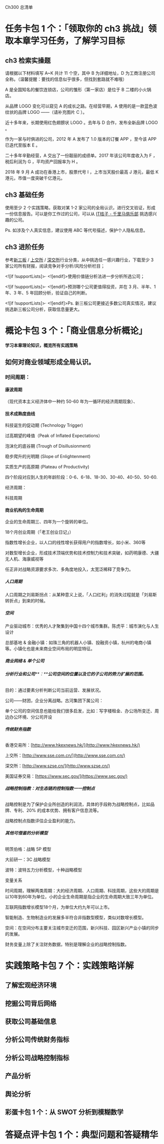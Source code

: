 Ch300 总清单

# **任务卡包 1 个：「领取你的 ch3 挑战」领取本章学习任务，了解学习目标**

## **ch3 检索实操题**

请根据以下材料填写 A~K 共计 11 个空，其中 B 为详细地址，D 为工商注册公司全称。（温馨提醒：要找的信息似乎很多，但找到套路就不难哦）

A 是全国知名的餐饮连锁店，公司的雏形（第一家店）是位于 B 二楼的小火锅店。

从品牌 LOGO 变化可以窥见 A 的成长之路。在经营早期，A 使用的是一款蓝色波纹状的品牌 LOGO ——（请补充图片 C ）。

近十多年来，长期使用红色翅膀状 LOGO 。去年与 D 合作，发布全新品牌 LOGO 。

作为一家与时俱进的公司，2012 年 A 发布了 1.0 版本的订餐 APP ，至今该 APP 已迭代至版本 E 。

二十多年辛勤经营，A 交出了一份靓丽的成绩单。2017 年该公司年度收入为 F ，税后利润为 G ，平均资产回报率为 H 。

2018 年 9 月 A 成功在香港上市，股票代号 I ，上市当天股价最高 J 港元，最低 K 港元，市值一度突破千亿港元。

## **ch3 基础任务**

使用至少 2 个实践策略，获取对某 1-2 家公司的全局认识，进行交叉验证，形成一份信息报告。可以是你工作过的公司，可以从 [IT桔子 - 千里马俱乐部](https://www.itjuzi.com/special/chollima/index.html) 挑选感兴趣的公司。

Ps. 如涉及个人真实信息，建议使用 ABC 等代号描述，保护个人隐私信息。

## **ch3 进阶任务**

参考[新三板](http://www.neeq.com.cn/fenglei/hyfl.html) / [上交所](http://www.sse.com.cn/assortment/stock/areatrade/trade/detail.shtml?csrcCode=G) / [深交所](http://www.szse.cn/main/marketdata/jypz/colist/)行业分类，从中挑选任一感兴趣行业，下载至少 3 家公司所有财报，阅读竞争对手分析/风险分析栏目；

<![if !supportLists]>· <![endif]>使用价值链分析法进一步分析所选公司；

<![if !supportLists]>· <![endif]>预测哪个公司更值得投资，并在 3 月、半年、1 年、3 年、5 年回顾分析，验证自己的判断。

<![if !supportLists]>· <![endif]>Ps. 新三板公司更接近多数公司真实情况，建议挑选新三板公司分析，获取信息量更大。

# **概论卡包 3 个：「商业信息分析概论」**

**学习本章理论知识，概览所有实践策略**

## **如何对商业领域形成全局认识。**

### **时间周期：**

#### **康波周期**

（现代资本主义经济体中一种约 50-60 年为一循环的经济周期现象）、

#### **技术成熟度曲线**

科技诞生的促动期 (Technology Trigger)

过高期望的峰值（Peak of Inflated Expectations）

泡沫化的底谷期 (Trough of Disillusionment)

稳步爬升的光明期 (Slope of Enlightenment)

实质生产的高原期 (Plateau of Productivity)

四个阶段对应到人生的年龄阶段：0-6、6-18、18-30、30-40、40-50、50-60.

经济周期：

科技周期

#### **商业机构的生命周期**

企业的生命周期三、四年为一个旋转的单位。

18个月创业周期（「老王创业日记」）

指数性增长企业，以人口的线性增长获得用户的指数增长，如小米、360等

对数型增长企业，形成技术顶端优势和技术控制力和技术突破，如药明康德、大疆无人机、海康威视等

任正非对战略资源要求多次、多角度地投入，太宽泛稀释了竞争力。

##### **人口周期**

人口周期之刘易斯拐点：从某种意义上说，「人口红利」的消失过程就是「刘易斯转折点」到来的时候。

##### **空间**

产业驱动城市：优秀的人才聚集到中国十四个城市集群。陈虎平：城市演化与人生设计

总部基地 & 金融小镇：如珠三角的机器人小镇、投融资小镇，杭州的电商小镇等。小镇化也是未来商业空间布局的明显特征。

##### **商业网络 & 单个公司**

###### **分析行业和公司****：****公司空间的位置以及它的子公司的势力扩展的范围。**

目的：通过要素分析判断公司当前运营、发展状况。

公司——财团，企业分离战略。古河集团下属公司：

单个公司的空间信息也能给我们很多启发，比如：写字楼租金、办公场所变迁、周边办公环境、分公司开设

###### **传统财务指数**

香港交易所：[http://www.hkexnews.hk/](http://www.hkexnews.hk/)

上交所：[http://www.sse.com.cn/](http://www.sse.com.cn/)

深交所：[http://www.szse.cn/](http://www.szse.cn/)

美国证券交易：[https://www.sec.gov/](https://www.sec.gov/)

###### **战略控制指教：对生态链的控制指数一一控制点**

战略控制是为了保护企业所创造的利润流，具体的手段称为战略控制点，比如品牌、专利、20% 的成本优势、拥有客户信息流等。

战略控制点指数评估企业盈利的能力。

###### **其他可借鉴的分析模型**

明茨伯格：战略 5P 模型

大前研一：3C 战略模型

波特：波特五力分析模型，十种战略模型

变量关系

时间周期，理解两类周期：大的经济周期、人口周期、科技周期，这些大的周期是以10年到60年为单位，小的企业生命周期是指企业的生命周期大致三年为单位。

互联网指数增长模型18个月，为单位大约九年可以上市。

智能制造、生物制造业的发展多半符合非指数型模型，类似对数增长模型。

空间：在空间分布主要关注城市变迁的范围，新兴科技、园区新兴产业小镇的同步的发展。

财务变量上除了关注财务数据，特别是理解企业的战略控制指数。

# **实践策略卡包 7 个：实践策略详解**

## **了解宏观经济环境**

## **挖掘公司背后网络**

## **获取公司基础信息**

## **分析公司传统财务指标**

## **分析公司战略控制指标**

## **产品分析**

## **舆论分析**

## **彩蛋卡包 1 个：从 SWOT 分析到模糊数学**

# **答疑点评卡包 1 个：典型问题和答疑精华**
<!--stackedit_data:
eyJoaXN0b3J5IjpbLTI0ODU3NTMzMSwxOTAwODI1MjM1LDU5NT
EwMzYyMiwtMjA4ODc0NjYxMiwxMjY5NjkxMTA2XX0=
-->